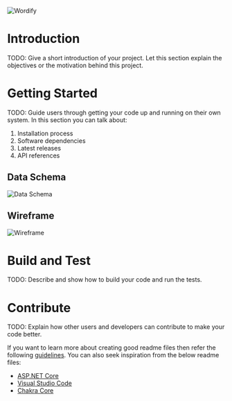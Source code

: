 
![Wordify](https://imgur.com/rc8Wz56.png)

# Introduction 
TODO: Give a short introduction of your project. Let this section explain the objectives or the motivation behind this project. 

# Getting Started
TODO: Guide users through getting your code up and running on their own system. In this section you can talk about:
1.	Installation process
2.	Software dependencies
3.	Latest releases
4.	API references


## Data Schema 
![Data Schema](https://wordify.visualstudio.com/eb4a1c8b-2104-40f7-91dd-03c2211d0423/_apis/git/repositories/bb1bf895-d7de-4fad-b321-20e72f5d3208/Items?path=%2FAssets%2FWordifySchema.PNG&versionDescriptor%5BversionOptions%5D=0&versionDescriptor%5BversionType%5D=0&versionDescriptor%5Bversion%5D=Staging&download=false&resolveLfs=true&%24format=octetStream&api-version=5.0-preview.1)


## Wireframe
![Wireframe](https://wordify.visualstudio.com/eb4a1c8b-2104-40f7-91dd-03c2211d0423/_apis/git/repositories/bb1bf895-d7de-4fad-b321-20e72f5d3208/Items?path=%2FAssets%2FWordifyWireframe.jpg&versionDescriptor%5BversionOptions%5D=0&versionDescriptor%5BversionType%5D=0&versionDescriptor%5Bversion%5D=Staging&download=false&resolveLfs=true&%24format=octetStream&api-version=5.0-preview.1)

# Build and Test
TODO: Describe and show how to build your code and run the tests. 

# Contribute
TODO: Explain how other users and developers can contribute to make your code better. 

If you want to learn more about creating good readme files then refer the following [guidelines](https://www.visualstudio.com/en-us/docs/git/create-a-readme). You can also seek inspiration from the below readme files:
- [ASP.NET Core](https://github.com/aspnet/Home)
- [Visual Studio Code](https://github.com/Microsoft/vscode)
- [Chakra Core](https://github.com/Microsoft/ChakraCore)